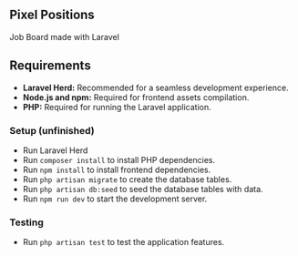   
## Pixel Positions

Job Board made with Laravel

## Requirements

- **Laravel Herd:** Recommended for a seamless development experience.
- **Node.js and npm:** Required for frontend assets compilation.
- **PHP:** Required for running the Laravel application.

### Setup (unfinished)
- Run Laravel Herd
- Run `composer install` to install PHP dependencies.
- Run `npm install` to install frontend dependencies.
- Run `php artisan migrate` to create the database tables.
- Run `php artisan db:seed` to seed the database tables with data.
- Run `npm run dev` to start the development server.

### Testing

- Run `php artisan test` to test the application features.